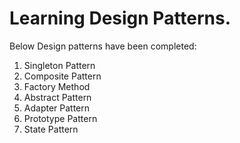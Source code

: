 # Learning Design Patterns.

Below Design patterns have been completed:
1. Singleton Pattern
2. Composite Pattern
3. Factory Method
4. Abstract Pattern
5. Adapter Pattern
6. Prototype Pattern
7. State Pattern
